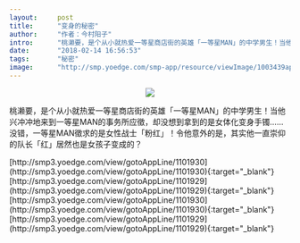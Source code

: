 ```yaml
---
layout:     post
title:      "变身的秘密"
author:     "作者：今村阳子"
intro:      "桃濑要，是个从小就热爱一等星商店街的英雄「一等星MAN」的中学男生！当他兴冲冲地来到一等星MAN的事务所应徵，却没想到拿到的是女体化变身手镯……没错，一等星MAN徵求的是女性战士「粉红」！令他意外的是，其实他一直崇仰的队长「红」居然也是女孩子变成的？"
date:       "2018-02-14 16:56:53"
tags:       "秘密"
image:      "http://smp.yoedge.com/smp-app/resource/viewImage/1003439appline.png"
---
```

<div style="text-align: center">
<p><img src="http://smp.yoedge.com/smp-app/resource/viewImage/1003439appline.png"/></p>
</div>
<p class="post-meta">
<span>桃濑要，是个从小就热爱一等星商店街的英雄「一等星MAN」的中学男生！当他兴冲冲地来到一等星MAN的事务所应徵，却没想到拿到的是女体化变身手镯……没错，一等星MAN徵求的是女性战士「粉红」！令他意外的是，其实他一直崇仰的队长「红」居然也是女孩子变成的？</span>
</p>
[http://smp3.yoedge.com/view/gotoAppLine/1101930](http://smp3.yoedge.com/view/gotoAppLine/1101930){:target="_blank"}
[http://smp3.yoedge.com/view/gotoAppLine/1101929](http://smp3.yoedge.com/view/gotoAppLine/1101929){:target="_blank"}
[http://smp3.yoedge.com/view/gotoAppLine/1101930](http://smp3.yoedge.com/view/gotoAppLine/1101930){:target="_blank"}
[http://smp3.yoedge.com/view/gotoAppLine/1101929](http://smp3.yoedge.com/view/gotoAppLine/1101929){:target="_blank"}


